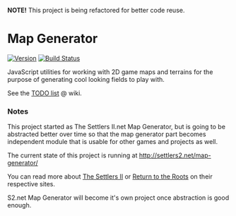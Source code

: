 **NOTE!** This project is being refactored for better code reuse.

# Map Generator
[![Version](http://img.shields.io/npm/v/map-generator.svg)](https://www.npmjs.org/package/map-generator)
[![Build Status](https://travis-ci.org/Merri/map-generator.svg)](https://travis-ci.org/Merri/map-generator)

JavaScript utilities for working with 2D game maps and terrains for the purpose of generating cool looking fields to
play with.

See the [TODO list](https://github.com/Merri/map-generator/wiki) @ wiki.

### Notes

This project started as The Settlers II.net Map Generator, but is going to be abstracted better over time so that the
map generator part becomes independent module that is usable for other games and projects as well.

The current state of this project is running at http://settlers2.net/map-generator/

You can read more about [The Settlers II](http://settlers2.net/) or [Return to the Roots](http://www.rttr.info/) on
their respective sites.

S2.net Map Generator will become it's own project once abstraction is good enough.
